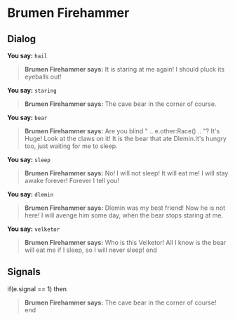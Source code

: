 # Brumen Firehammer
## Dialog

**You say:** `hail`



>**Brumen Firehammer says:** It is staring at me again!  I should pluck its eyeballs out!

**You say:** `staring`



>**Brumen Firehammer says:** The cave bear in the corner of course.

**You say:** `bear`



>**Brumen Firehammer says:** Are you blind " .. e.other:Race() .. "? It's Huge! Look at the claws on it! It is the bear that ate Dlemin.It's hungry too, just waiting for me to sleep.

**You say:** `sleep`



>**Brumen Firehammer says:** No! I will not sleep! It will eat me! I will stay awake forever! Forever I tell you!

**You say:** `dlemin`



>**Brumen Firehammer says:** Dlemin was my best friend!  Now he is not here!  I will avenge him some day, when the bear stops staring at me.

**You say:** `velketor`



>**Brumen Firehammer says:** Who is this Velketor!  All I know is the bear will eat me if I sleep, so I will never sleep!
end

## Signals

if(e.signal == 1) then


>**Brumen Firehammer says:** The cave bear in the corner of course!
end